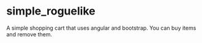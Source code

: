 # simple_roguelike
A simple shopping cart that uses angular and bootstrap.
You can buy items and remove them.